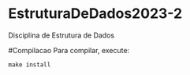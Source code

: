 # EstruturaDeDados2023-2
Disciplina de Estrutura de Dados

#Compilacao
Para compilar, execute:
```shell
make install
```
